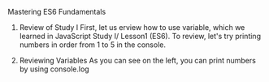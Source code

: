 Mastering ES6 Fundamentals
1. Review of Study I
First, let us erview how to use variable, which we learned in JavaScript Study I/ Lesson1 (ES6). To review, let's try printing numbers in order from 1 to 5 in the console.

2. Reviewing Variables
As you can see on the left, you can print numbers by using console.log